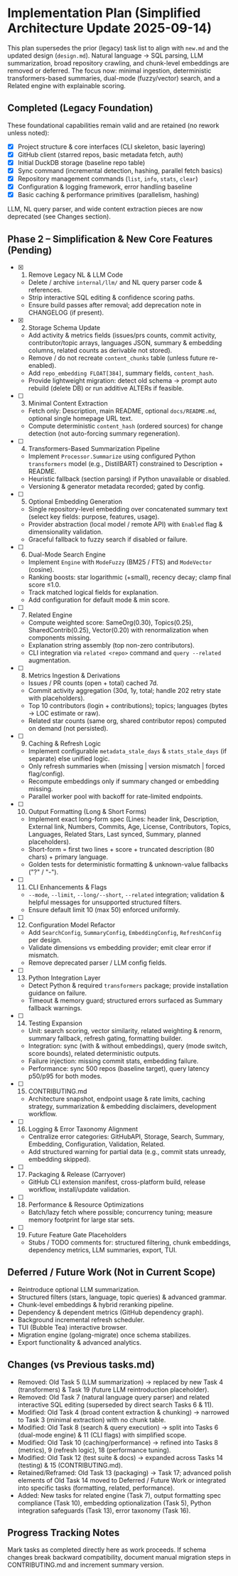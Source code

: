 # Implementation Plan (Simplified Architecture Update 2025-09-14)

This plan supersedes the prior (legacy) task list to align with `new.md` and the updated design (`design.md`). Natural language → SQL parsing, LLM summarization, broad repository crawling, and chunk-level embeddings are removed or deferred. The focus now: minimal ingestion, deterministic transformers-based summaries, dual-mode (fuzzy/vector) search, and a Related engine with explainable scoring.

## Completed (Legacy Foundation)
These foundational capabilities remain valid and are retained (no rework unless noted):
- [x] Project structure & core interfaces (CLI skeleton, basic layering)
- [x] GitHub client (starred repos, basic metadata fetch, auth)
- [x] Initial DuckDB storage (baseline repo table)
- [x] Sync command (incremental detection, hashing, parallel fetch basics)
- [x] Repository management commands (`list`, `info`, `stats`, `clear`)
- [x] Configuration & logging framework, error handling baseline
- [x] Basic caching & performance primitives (parallelism, hashing)

LLM, NL query parser, and wide content extraction pieces are now deprecated (see Changes section).

## Phase 2 – Simplification & New Core Features (Pending)
- [x] 1. Remove Legacy NL & LLM Code
   - Delete / archive `internal/llm/` and NL query parser code & references.
   - Strip interactive SQL editing & confidence scoring paths.
   - Ensure build passes after removal; add deprecation note in CHANGELOG (if present).

- [x] 2. Storage Schema Update
   - Add activity & metrics fields (issues/prs counts, commit activity, contributor/topic arrays, languages JSON, summary & embedding columns, related counts as derivable not stored).
   - Remove / do not recreate `content_chunks` table (unless future re-enabled).
   - Add `repo_embedding FLOAT[384]`, summary fields, `content_hash`.
   - Provide lightweight migration: detect old schema -> prompt auto rebuild (delete DB) or run additive ALTERs if feasible.

- [ ] 3. Minimal Content Extraction
   - Fetch only: Description, main README, optional `docs/README.md`, optional single homepage URL text.
   - Compute deterministic `content_hash` (ordered sources) for change detection (not auto-forcing summary regeneration).

- [ ] 4. Transformers-Based Summarization Pipeline
   - Implement `Processor.Summarize` using configured Python `transformers` model (e.g., DistilBART) constrained to Description + README.
   - Heuristic fallback (section parsing) if Python unavailable or disabled.
   - Versioning & generator metadata recorded; gated by config.

- [ ] 5. Optional Embedding Generation
   - Single repository-level embedding over concatenated summary text (select key fields: purpose, features, usage).
   - Provider abstraction (local model / remote API) with `Enabled` flag & dimensionality validation.
   - Graceful fallback to fuzzy search if disabled or failure.

- [ ] 6. Dual-Mode Search Engine
   - Implement `Engine` with `ModeFuzzy` (BM25 / FTS) and `ModeVector` (cosine).
   - Ranking boosts: star logarithmic (+small), recency decay; clamp final score ≤1.0.
   - Track matched logical fields for explanation.
   - Add configuration for default mode & min score.

- [ ] 7. Related Engine
   - Compute weighted score: SameOrg(0.30), Topics(0.25), SharedContrib(0.25), Vector(0.20) with renormalization when components missing.
   - Explanation string assembly (top non-zero contributors).
   - CLI integration via `related <repo>` command and `query --related` augmentation.

- [ ] 8. Metrics Ingestion & Derivations
   - Issues / PR counts (open + total) cached 7d.
   - Commit activity aggregation (30d, 1y, total; handle 202 retry state with placeholders).
   - Top 10 contributors (login + contributions); topics; languages (bytes → LOC estimate or raw).
   - Related star counts (same org, shared contributor repos) computed on demand (not persisted).

- [ ] 9. Caching & Refresh Logic
   - Implement configurable `metadata_stale_days` & `stats_stale_days` (if separate) else unified logic.
   - Only refresh summaries when (missing | version mismatch | forced flag/config).
   - Recompute embeddings only if summary changed or embedding missing.
   - Parallel worker pool with backoff for rate-limited endpoints.

- [ ] 10. Output Formatting (Long & Short Forms)
   - Implement exact long-form spec (Lines: header link, Description, External link, Numbers, Commits, Age, License, Contributors, Topics, Languages, Related Stars, Last synced, Summary, planned placeholders).
   - Short-form = first two lines + score + truncated description (80 chars) + primary language.
   - Golden tests for deterministic formatting & unknown-value fallbacks ("?" / "-").

- [ ] 11. CLI Enhancements & Flags
   - `--mode`, `--limit`, `--long/--short`, `--related` integration; validation & helpful messages for unsupported structured filters.
   - Ensure default limit 10 (max 50) enforced uniformly.

- [ ] 12. Configuration Model Refactor
   - Add `SearchConfig`, `SummaryConfig`, `EmbeddingConfig`, `RefreshConfig` per design.
   - Validate dimensions vs embedding provider; emit clear error if mismatch.
   - Remove deprecated parser / LLM config fields.

- [ ] 13. Python Integration Layer
   - Detect Python & required `transformers` package; provide installation guidance on failure.
   - Timeout & memory guard; structured errors surfaced as Summary fallback warnings.

- [ ] 14. Testing Expansion
   - Unit: search scoring, vector similarity, related weighting & renorm, summary fallback, refresh gating, formatting builder.
   - Integration: sync (with & without embeddings), query (mode switch, score bounds), related deterministic outputs.
   - Failure injection: missing commit stats, embedding failure.
   - Performance: sync 500 repos (baseline target), query latency p50/p95 for both modes.

- [ ] 15. CONTRIBUTING.md
   - Architecture snapshot, endpoint usage & rate limits, caching strategy, summarization & embedding disclaimers, development workflow.

- [ ] 16. Logging & Error Taxonomy Alignment
   - Centralize error categories: GitHubAPI, Storage, Search, Summary, Embedding, Configuration, Validation, Related.
   - Add structured warning for partial data (e.g., commit stats unready, embedding skipped).

- [ ] 17. Packaging & Release (Carryover)
   - GitHub CLI extension manifest, cross-platform build, release workflow, install/update validation.

- [ ] 18. Performance & Resource Optimizations
   - Batch/lazy fetch where possible; concurrency tuning; measure memory footprint for large star sets.

- [ ] 19. Future Feature Gate Placeholders
   - Stubs / TODO comments for: structured filtering, chunk embeddings, dependency metrics, LLM summaries, export, TUI.

## Deferred / Future Work (Not in Current Scope)
- Reintroduce optional LLM summarization.
- Structured filters (stars, language, topic queries) & advanced grammar.
- Chunk-level embeddings & hybrid reranking pipeline.
- Dependency & dependent metrics (GitHub dependency graph).
- Background incremental refresh scheduler.
- TUI (Bubble Tea) interactive browser.
- Migration engine (golang-migrate) once schema stabilizes.
- Export functionality & advanced analytics.

## Changes (vs Previous tasks.md)
- Removed: Old Task 5 (LLM summarization) → replaced by new Task 4 (transformers) & Task 19 (future LLM reintroduction placeholder).
- Removed: Old Task 7 (natural language query parser) and related interactive SQL editing (superseded by direct search Tasks 6 & 11).
- Modified: Old Task 4 (broad content extraction & chunking) → narrowed to Task 3 (minimal extraction) with no chunk table.
- Modified: Old Task 8 (search & query execution) → split into Tasks 6 (dual-mode engine) & 11 (CLI flags) with simplified scope.
- Modified: Old Task 10 (caching/performance) → refined into Tasks 8 (metrics), 9 (refresh logic), 18 (performance tuning).
- Modified: Old Task 12 (test suite & docs) → expanded across Tasks 14 (testing) & 15 (CONTRIBUTING.md).
- Retained/Reframed: Old Task 13 (packaging) → Task 17; advanced polish elements of Old Task 14 moved to Deferred / Future Work or integrated into specific tasks (formatting, related, performance).
- Added: New tasks for related engine (Task 7), output formatting spec compliance (Task 10), embedding optionalization (Task 5), Python integration safeguards (Task 13), error taxonomy (Task 16).

## Progress Tracking Notes
Mark tasks as completed directly here as work proceeds. If schema changes break backward compatibility, document manual migration steps in CONTRIBUTING.md and increment summary version.
